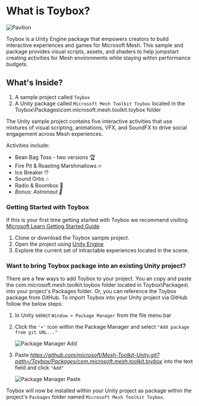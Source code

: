 
# What is Toybox?

![Pavilion](docs/Toybox_Hero.png)

Toybox is a Unity Engine package that empowers creators to build interactive experiences and games for Microsoft Mesh. This sample and package provides visual scripts, assets, and shaders to help jumpstart creating activities for Mesh environments while staying within performance budgets.

## What's Inside?

  1. A sample project called `Toybox`
  2. A Unity package called `Microsoft Mesh Toolkit Toybox` located in the Toybox\Packages\com.microsoft.mesh.toolkit.toybox folder

  The Unity sample project contains five interactive activities that use mixtures of visual scripting, animations, VFX, and SoundFX to drive social engagement across Mesh experiences.

Activities include:

- Bean Bag Toss - two versions :trophy:
- Fire Pit & Roasting Marshmallows :fire:
- Ice Breaker :interrobang:
- Sound Orbs :notes:
- Radio & Boombox :musical_note:
- *Bonus: Astronaut :rocket:*

### Getting Started with Toybox

If this is your first time getting started with Toybox we recommend visiting [Microsoft Learn Getting Started Guide](https://learn.microsoft.com/mesh/overview)

1. Clone or download the Toybox sample project.
1. Open the project using [Unity Engine](https://unity.com/)
1. Explore the current set of intractable experiences located in the scene.

### Want to bring Toybox package into an existing Unity project?

There are a few ways to add Toybox to your project. You an copy and paste the com.microsoft.mesh.toolkit.toybox folder located in Toybox\Packages\ into your project's Packages folder. Or, you can reference the Toybox package from GitHub. To import Toybox into your Unity project via GitHub follow the below steps:

1. In Unity select `Window > Package Manager` from the file menu bar

2. Click the `'+'` icon within the Package Manager and select `"Add package from git URL..."`

    ![Package Manager Add](docs/PackageManagerAdd.png)

3. Paste *https://github.com/microsoft/Mesh-Toolkit-Unity.git?path=/Toybox/Packages/com.microsoft.mesh.toolkit.toybox* into the text field and click `"Add"`

    ![Package Manager Paste](docs/PackageManagerPaste.png)

Toybox will now be installed within your Unity project as package within the project's `Packages` folder named `Microsoft Mesh Toolkit Toybox`.
